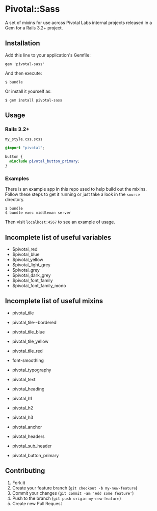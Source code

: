 # Pivotal::Sass

A set of mixins for use across Pivotal Labs internal projects released in a Gem for a Rails 3.2+ project.

## Installation

Add this line to your application's Gemfile:

    gem 'pivotal-sass'

And then execute:

    $ bundle

Or install it yourself as:

    $ gem install pivotal-sass

## Usage

### Rails 3.2+

`my_style.css.scss`

````scss
@import "pivotal";

button {
  @include pivotal_button_primary;
}
````

### Examples

There is an example app in this repo used to help build out the mixins. Follow these steps to get it running or just take a look in the `source` directory.

	$ bundle
	$ bundle exec middleman server
	
Then visit `localhost:4567` to see an example of usage.

## Incomplete list of useful variables

- $pivotal_red
- $pivotal_blue
- $pivotal_yellow
- $pivotal_light_grey
- $pivotal_grey
- $pivotal_dark_grey
- $pivotal_font_family
- $pivotal_font_family_mono

## Incomplete list of useful mixins

- pivotal_tile
- pivotal_tile--bordered
- pivotal_tile_blue
- pivotal_tile_yellow
- pivotal_tile_red

- font-smoothing
- pivotal_typography
- pivotal_text
- pivotal_heading
- pivotal_h1
- pivotal_h2
- pivotal_h3
- pivotal_anchor
- pivotal_headers
- pivotal_sub_header

- pivotal_button_primary

## Contributing

1. Fork it
2. Create your feature branch (`git checkout -b my-new-feature`)
3. Commit your changes (`git commit -am 'Add some feature'`)
4. Push to the branch (`git push origin my-new-feature`)
5. Create new Pull Request
